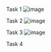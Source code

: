 Task 1 
![image](https://github.com/user-attachments/assets/459d146c-f834-4eca-940a-d0889cc477e3)

Task 2 
![image](https://github.com/user-attachments/assets/29e58bc4-546b-4576-b258-d1f6775138b1)

Task 3 
![image](https://github.com/user-attachments/assets/7af57a08-55de-44b6-9a21-5801ed54f4ef)

Task 4
